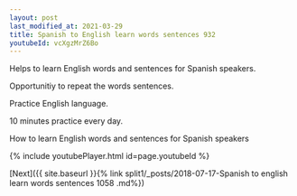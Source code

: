 ```yaml
---
layout: post
last_modified_at: 2021-03-29
title: Spanish to English learn words sentences 932 
youtubeId: vcXgzMrZ6Bo
---
```

 
 
Helps to learn English words and sentences for Spanish speakers.

Opportunitiy to repeat the words sentences. 

Practice English language. 
 
10 minutes practice every day. 
 
How to learn English words and sentences for Spanish speakers 
 
{% include youtubePlayer.html id=page.youtubeId %}
 
 
[Next]({{ site.baseurl }}{% link  split1/_posts/2018-07-17-Spanish to english learn words sentences 1058 .md%})
 
